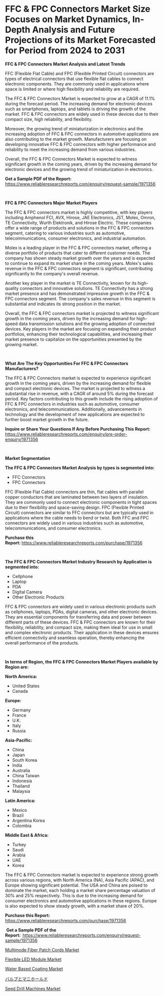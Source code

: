 <p><h1>FFC & FPC Connectors Market Size Focuses on Market Dynamics, In-Depth Analysis and Future Projections of its Market Forecasted for Period from 2024 to 2031</h1></p><p><strong>FFC & FPC Connectors Market Analysis and Latest Trends</strong></p>
<p><p>FFC (Flexible Flat Cable) and FPC (Flexible Printed Circuit) connectors are types of electrical connectors that use flexible flat cables to connect electronic components. They are commonly used in applications where space is limited or where high flexibility and reliability are required.</p><p>The FFC & FPC Connectors Market is expected to grow at a CAGR of 11.1% during the forecast period. The increasing demand for electronic devices such as smartphones, laptops, and tablets is driving the growth of the market. FFC & FPC connectors are widely used in these devices due to their compact size, high reliability, and flexibility.</p><p>Moreover, the growing trend of miniaturization in electronics and the increasing adoption of FFC & FPC connectors in automotive applications are also contributing to the market growth. Manufacturers are focusing on developing innovative FFC & FPC connectors with higher performance and reliability to meet the increasing demand from various industries.</p><p>Overall, the FFC & FPC Connectors Market is expected to witness significant growth in the coming years, driven by the increasing demand for electronic devices and the growing trend of miniaturization in electronics.</p></p>
<p><strong>Get a Sample PDF of the Report:&nbsp;</strong> <a href="https://www.reliableresearchreports.com/enquiry/request-sample/1971356">https://www.reliableresearchreports.com/enquiry/request-sample/1971356</a></p>
<p>&nbsp;</p>
<p><strong>FFC & FPC Connectors Major Market Players</strong></p>
<p><p>The FFC & FPC connectors market is highly competitive, with key players including Amphenol FCI, AVX, Hirose, JAE Electronics, JST, Molex, Omron, TE Connectivity, Wurth Elektronik, and Hirose Electric. These companies offer a wide range of products and solutions in the FFC & FPC connectors segment, catering to various industries such as automotive, telecommunications, consumer electronics, and industrial automation.</p><p>Molex is a leading player in the FFC & FPC connectors market, offering a diverse portfolio of products that cater to different customer needs. The company has shown steady market growth over the years and is expected to continue to expand its market share in the coming years. Molex's sales revenue in the FFC & FPC connectors segment is significant, contributing significantly to the company's overall revenue.</p><p>Another key player in the market is TE Connectivity, known for its high-quality connectors and innovative solutions. TE Connectivity has a strong market presence and has demonstrated impressive growth in the FFC & FPC connectors segment. The company's sales revenue in this segment is substantial and indicates its strong position in the market.</p><p>Overall, the FFC & FPC connectors market is projected to witness significant growth in the coming years, driven by the increasing demand for high-speed data transmission solutions and the growing adoption of connected devices. Key players in the market are focusing on expanding their product portfolios, enhancing their technological capabilities, and increasing their market presence to capitalize on the opportunities presented by the growing market.</p></p>
<p>&nbsp;</p>
<p><strong>What Are The Key Opportunities For FFC & FPC Connectors Manufacturers?</strong></p>
<p><p>The FFC & FPC Connectors market is expected to experience significant growth in the coming years, driven by the increasing demand for flexible and compact electronic devices. The market is projected to witness a substantial rise in revenue, with a CAGR of around 5% during the forecast period. Key factors contributing to this growth include the rising adoption of FFC & FPC connectors in industries such as automotive, consumer electronics, and telecommunications. Additionally, advancements in technology and the development of new applications are expected to further boost market growth in the future.</p></p>
<p><strong>Inquire or Share Your Questions If Any Before Purchasing This Report:</strong> <a href="https://www.reliableresearchreports.com/enquiry/pre-order-enquiry/1971356">https://www.reliableresearchreports.com/enquiry/pre-order-enquiry/1971356</a></p>
<p>&nbsp;</p>
<p><strong>Market Segmentation</strong></p>
<p><strong>The FFC & FPC Connectors Market Analysis by types is segmented into:</strong></p>
<p><ul><li>FFC Connectors</li><li>FPC Connectors</li></ul></p>
<p><p>FFC (Flexible Flat Cable) connectors are thin, flat cables with parallel copper conductors that are laminated between two layers of insulation. They are commonly used to connect electronic components in tight spaces due to their flexibility and space-saving design. FPC (Flexible Printed Circuit) connectors are similar to FFC connectors but are typically used in applications where the cable needs to bend or twist. Both FFC and FPC connectors are widely used in various industries such as automotive, telecommunications, and consumer electronics.</p></p>
<p><strong>Purchase this Report:&nbsp;</strong><a href="https://www.reliableresearchreports.com/purchase/1971356">https://www.reliableresearchreports.com/purchase/1971356</a></p>
<p>&nbsp;</p>
<p><strong>The FFC & FPC Connectors Market Industry Research by Application is segmented into:</strong></p>
<p><ul><li>Cellphone</li><li>Laptop</li><li>PDA</li><li>Digital Camera</li><li>Other Electronic Products</li></ul></p>
<p><p>FFC & FPC connectors are widely used in various electronic products such as cellphones, laptops, PDAs, digital cameras, and other electronic devices. They are essential components for transferring data and power between different parts of these devices. FFC & FPC connectors are known for their flexibility, reliability, and compact size, making them ideal for use in small and complex electronic products. Their application in these devices ensures efficient connectivity and seamless operation, thereby enhancing the overall performance of the products.</p></p>
<p>&nbsp;</p>
<p><strong>In terms of Region, the FFC & FPC Connectors Market Players available by Region are:</strong></p>
<p>
    <p> <strong> North America: </strong>
        <ul>
            <li>United States</li>
            <li>Canada</li>
        </ul>
        </p> 
    <p> <strong> Europe: </strong>
        <ul>
            <li>Germany</li>
            <li>France</li>
            <li>U.K.</li>
            <li>Italy</li>
            <li>Russia</li>
        </ul>
        </p> 
    <p> <strong> Asia-Pacific: </strong>
        <ul>
            <li>China</li>
            <li>Japan</li>
            <li>South Korea</li>
            <li>India</li>
            <li>Australia</li>
            <li>China Taiwan</li>
            <li>Indonesia</li>
            <li>Thailand</li>
            <li>Malaysia</li>
        </ul>
        </p> 
    <p> <strong> Latin America: </strong>
        <ul>
            <li>Mexico</li>
            <li>Brazil</li>
            <li>Argentina Korea</li>
            <li>Colombia</li>
        </ul>
        </p> 
    <p> <strong> Middle East & Africa: </strong>
        <ul>
            <li>Turkey</li>
            <li>Saudi</li>
            <li>Arabia</li>
            <li>UAE</li>
            <li>Korea</li>
        </ul>
    </p>
    </p>
<p><p>The FFC & FPC Connectors market is expected to experience strong growth across various regions, with North America (NA), Asia Pacific (APAC), and Europe showing significant potential. The USA and China are poised to dominate the market, each holding a market share percentage valuation of 30% and 25% respectively. This is due to the increasing demand for consumer electronics and automotive applications in these regions. Europe is also expected to show steady growth, with a market share of 20%.</p></p>
<p><strong>Purchase this Report: </strong><a href="https://www.reliableresearchreports.com/purchase/1971356">https://www.reliableresearchreports.com/purchase/1971356</a></p>
<p>&nbsp;<strong>Get a Sample PDF of the Report:&nbsp;&nbsp;</strong><a href="https://www.reliableresearchreports.com/enquiry/request-sample/1971356">https://www.reliableresearchreports.com/enquiry/request-sample/1971356</a></p>
<p><strong></strong></p>
<p><p><a href="https://github.com/myacatherineblakecaczo9vcsw/Market-Research-Report-List-2/blob/main/multimode-fiber-patch-cords-market.md">Multimode Fiber Patch Cords Market</a></p><p><a href="https://github.com/irfadac/Market-Research-Report-List-2/blob/main/flexible-led-module-market.md">Flexible LED Module Market</a></p><p><a href="https://automatic-knee-4c7.notion.site/Water-Based-Coating-Market-A-Comprehensive-Report-of-its-Market-Share-Growth-Trends-2024-2031-70b4eaadbcf84acf8b13c1f330bc7880">Water Based Coating Market</a></p><p><a href="https://github.com/Sophiaard2003/Market-Research-Report-List-1/blob/main/641512110738.md">バルブとマニホールド</a></p><p><a href="https://view.publitas.com/reportprime-1/seed-drill-machines-market-research-report-forecasted-for-period-from-2024-2031-by-market-type-market-application-and-region/">Seed Drill Machines Market</a></p></p>